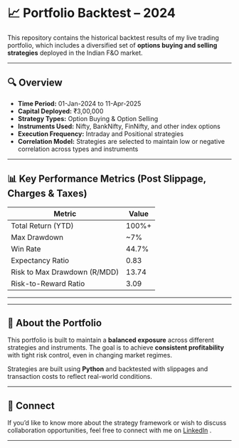 # 📈  Portfolio Backtest – 2024

This repository contains the historical backtest results of my live trading portfolio, which includes a diversified set of **options buying and selling strategies** deployed in the Indian F&O market.

---

## 🔍 Overview

- **Time Period:** 01-Jan-2024 to 11-Apr-2025 
- **Capital Deployed:** ₹3,00,000  
- **Strategy Types:** Option Buying & Option Selling  
- **Instruments Used:** Nifty, BankNifty, FinNifty, and other index options  
- **Execution Frequency:** Intraday and Positional strategies  
- **Correlation Model:** Strategies are selected to maintain low or negative correlation across types and instruments

---

## 📊 Key Performance Metrics (Post Slippage, Charges & Taxes)

| Metric                     | Value         |
|---------------------------|---------------|
| Total Return (YTD)        | 100%+         |
| Max Drawdown              | ~7%           |
| Win Rate                  | 44.7%         |
| Expectancy Ratio          | 0.83          |
| Risk to Max Drawdown (R/MDD) | 13.74      |
| Risk-to-Reward Ratio      | 3.09          |

---

---

## 🚀 About the Portfolio

This portfolio is built to maintain a **balanced exposure** across different strategies and instruments. The goal is to achieve **consistent profitability** with tight risk control, even in changing market regimes.

Strategies are built using **Python** and backtested with slippages and transaction costs to reflect real-world conditions.

---

## 🤝 Connect

If you’d like to know more about the strategy framework or wish to discuss collaboration opportunities, feel free to connect with me on [LinkedIn](https://www.linkedin.com/in/28a-harsh-malhotra/) .

---

